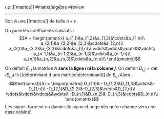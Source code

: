 up::[[matrice]]
#maths/algèbre #review 

---
Soit $A$ une [[matrice]] de taille $n\times n$.

On pose les coefficients suivants :
$$A = \begin{pmatrix}
a_{1,1}&a_{1,2}&a_{1,3}&\cdots&a_{1,n}\\
a_{2,1}&a_{2,2}&a_{2,3}&\cdots&a_{2,n}\\
a_{3,1}&a_{3,2}&a_{3,3}&\cdots&a_{3,n}\\
\vdots&\vdots&\vdots&&\vdots\\
a_{n-1,1}&a_{n-1,2}&a_{n-1,3}&\cdots&a_{n-1,n}\\
a_{n,1}&a_{n,2}&a_{n,3}&\cdots&a_{n,n}\\
\end{pmatrix}$$

On définit $E_{i,j}$ la matrice $A$ **sans la ligne $i$ ni la colonne $j$**.
On définit $D_{i,j} = \det(E_{i,j})$ le [[déterminant d'une matrice|déterminant]] de $E_{i,j}$
Alors : 
$$\text{comat}(A) = \begin{pmatrix}
D_{1,1}& - D_{1,2}&D_{1,3}&\cdots&-D_{1,n}\\
-D_{2,1}&D_{2,2}&-D_{2,3}&\cdots&D_{2,n}\\
\vdots&\vdots&\vdots&&\vdots\\
-D_{n,1}&D_{n,2}&-D_{n,3}&\cdots&D_{n,n}\\
\end{pmatrix}$$
Les signes forment un damier (le signe change dès qu'on change vers une case voisine)
